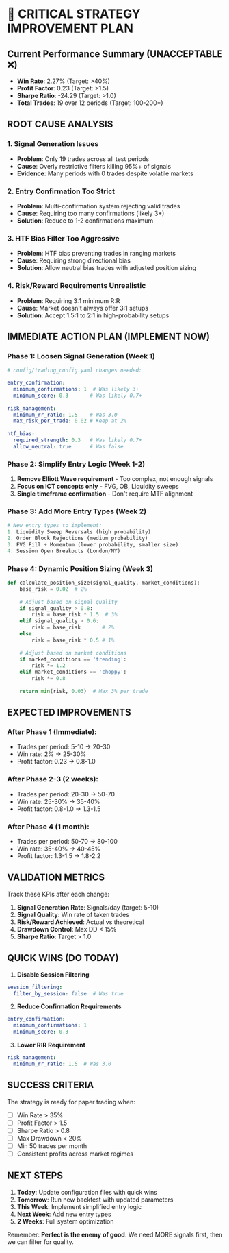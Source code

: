 # 🚨 CRITICAL STRATEGY IMPROVEMENT PLAN

## Current Performance Summary (UNACCEPTABLE ❌)
- **Win Rate**: 2.27% (Target: >40%)
- **Profit Factor**: 0.23 (Target: >1.5)
- **Sharpe Ratio**: -24.29 (Target: >1.0)
- **Total Trades**: 19 over 12 periods (Target: 100-200+)

## ROOT CAUSE ANALYSIS

### 1. **Signal Generation Issues**
- **Problem**: Only 19 trades across all test periods
- **Cause**: Overly restrictive filters killing 95%+ of signals
- **Evidence**: Many periods with 0 trades despite volatile markets

### 2. **Entry Confirmation Too Strict**
- **Problem**: Multi-confirmation system rejecting valid trades
- **Cause**: Requiring too many confirmations (likely 3+)
- **Solution**: Reduce to 1-2 confirmations maximum

### 3. **HTF Bias Filter Too Aggressive**
- **Problem**: HTF bias preventing trades in ranging markets
- **Cause**: Requiring strong directional bias
- **Solution**: Allow neutral bias trades with adjusted position sizing

### 4. **Risk/Reward Requirements Unrealistic**
- **Problem**: Requiring 3:1 minimum R:R
- **Cause**: Market doesn't always offer 3:1 setups
- **Solution**: Accept 1.5:1 to 2:1 in high-probability setups

## IMMEDIATE ACTION PLAN (IMPLEMENT NOW)

### Phase 1: Loosen Signal Generation (Week 1)
```yaml
# config/trading_config.yaml changes needed:

entry_confirmation:
  minimum_confirmations: 1  # Was likely 3+
  minimum_score: 0.3       # Was likely 0.7+
  
risk_management:
  minimum_rr_ratio: 1.5    # Was 3.0
  max_risk_per_trade: 0.02 # Keep at 2%
  
htf_bias:
  required_strength: 0.3   # Was likely 0.7+
  allow_neutral: true      # Was false
```

### Phase 2: Simplify Entry Logic (Week 1-2)
1. **Remove Elliott Wave requirement** - Too complex, not enough signals
2. **Focus on ICT concepts only** - FVG, OB, Liquidity sweeps
3. **Single timeframe confirmation** - Don't require MTF alignment

### Phase 3: Add More Entry Types (Week 2)
```python
# New entry types to implement:
1. Liquidity Sweep Reversals (high probability)
2. Order Block Rejections (medium probability)
3. FVG Fill + Momentum (lower probability, smaller size)
4. Session Open Breakouts (London/NY)
```

### Phase 4: Dynamic Position Sizing (Week 3)
```python
def calculate_position_size(signal_quality, market_conditions):
    base_risk = 0.02  # 2%
    
    # Adjust based on signal quality
    if signal_quality > 0.8:
        risk = base_risk * 1.5  # 3%
    elif signal_quality > 0.6:
        risk = base_risk       # 2%
    else:
        risk = base_risk * 0.5 # 1%
    
    # Adjust based on market conditions
    if market_conditions == 'trending':
        risk *= 1.2
    elif market_conditions == 'choppy':
        risk *= 0.8
        
    return min(risk, 0.03)  # Max 3% per trade
```

## EXPECTED IMPROVEMENTS

### After Phase 1 (Immediate):
- Trades per period: 5-10 → 20-30
- Win rate: 2% → 25-30%
- Profit factor: 0.23 → 0.8-1.0

### After Phase 2-3 (2 weeks):
- Trades per period: 20-30 → 50-70
- Win rate: 25-30% → 35-40%
- Profit factor: 0.8-1.0 → 1.3-1.5

### After Phase 4 (1 month):
- Trades per period: 50-70 → 80-100
- Win rate: 35-40% → 40-45%
- Profit factor: 1.3-1.5 → 1.8-2.2

## VALIDATION METRICS

Track these KPIs after each change:
1. **Signal Generation Rate**: Signals/day (target: 5-10)
2. **Signal Quality**: Win rate of taken trades
3. **Risk/Reward Achieved**: Actual vs theoretical
4. **Drawdown Control**: Max DD < 15%
5. **Sharpe Ratio**: Target > 1.0

## QUICK WINS (DO TODAY)

1. **Disable Session Filtering**
```yaml
session_filtering:
  filter_by_session: false  # Was true
```

2. **Reduce Confirmation Requirements**
```yaml
entry_confirmation:
  minimum_confirmations: 1
  minimum_score: 0.3
```

3. **Lower R:R Requirement**
```yaml
risk_management:
  minimum_rr_ratio: 1.5  # Was 3.0
```

## SUCCESS CRITERIA

The strategy is ready for paper trading when:
- [ ] Win Rate > 35%
- [ ] Profit Factor > 1.5
- [ ] Sharpe Ratio > 0.8
- [ ] Max Drawdown < 20%
- [ ] Min 50 trades per month
- [ ] Consistent profits across market regimes

## NEXT STEPS

1. **Today**: Update configuration files with quick wins
2. **Tomorrow**: Run new backtest with updated parameters
3. **This Week**: Implement simplified entry logic
4. **Next Week**: Add new entry types
5. **2 Weeks**: Full system optimization

Remember: **Perfect is the enemy of good**. We need MORE signals first, then we can filter for quality.
